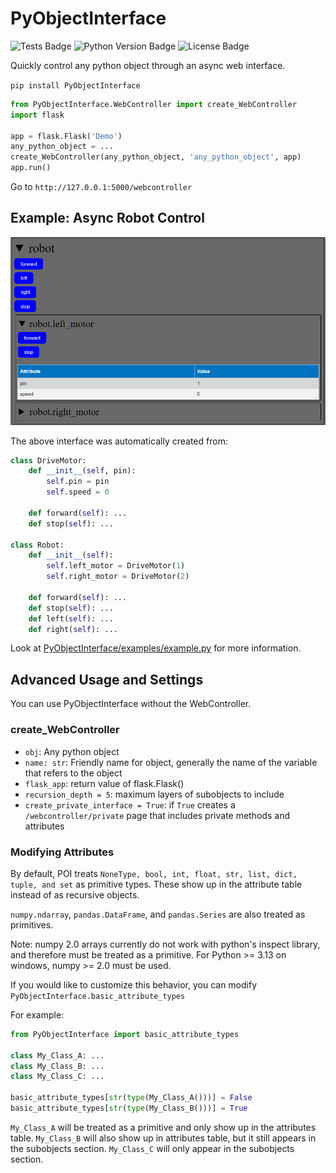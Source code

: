 # PyObjectInterface

![Tests Badge](https://github.com/RobertJN64/PyObjectInterface/actions/workflows/tests.yml/badge.svg)
![Python Version Badge](https://img.shields.io/pypi/pyversions/PyObjectInterface)
![License Badge](https://img.shields.io/github/license/RobertJN64/PyObjectInterface)

Quickly control any python object through an async web interface.

`pip install PyObjectInterface`
```python
from PyObjectInterface.WebController import create_WebController
import flask

app = flask.Flask('Demo')
any_python_object = ...
create_WebController(any_python_object, 'any_python_object', app)
app.run()
```

Go to `http://127.0.0.1:5000/webcontroller`

## Example: Async Robot Control
![async_robot_control.png](async_robot_control.png)

The above interface was automatically created from:
```python
class DriveMotor:
    def __init__(self, pin):
        self.pin = pin
        self.speed = 0

    def forward(self): ...
    def stop(self): ...

class Robot:
    def __init__(self):
        self.left_motor = DriveMotor(1)
        self.right_motor = DriveMotor(2)

    def forward(self): ...
    def stop(self): ...
    def left(self): ...
    def right(self): ...
```

Look at [PyObjectInterface/examples/example.py](PyObjectInterface/examples/example.py) for more information.

## Advanced Usage and Settings

You can use PyObjectInterface without the WebController.

### create_WebController
 - `obj`: Any python object
 - `name: str`: Friendly name for object, generally the name of the variable that refers to the object
 - `flask_app`: return value of flask.Flask()
 - `recursion_depth = 5`: maximum layers of subobjects to include
 - `create_private_interface = True`: if `True` creates a `/webcontroller/private` page that includes private methods and attributes

### Modifying Attributes

By default, POI treats `NoneType, bool, int, float, str, list, dict, tuple, and set` as primitive types.
These show up in the attribute table instead of as recursive objects.

`numpy.ndarray`, `pandas.DataFrame`, and `pandas.Series` are also treated as primitives.

Note: numpy 2.0 arrays currently do not work with python's inspect library, 
and therefore must be treated as a primitive.
For Python >= 3.13 on windows, numpy >= 2.0 must be used.

If you would like to customize this behavior, you can modify
`PyObjectInterface.basic_attribute_types`

For example:
```python
from PyObjectInterface import basic_attribute_types

class My_Class_A: ...
class My_Class_B: ...
class My_Class_C: ...

basic_attribute_types[str(type(My_Class_A()))] = False
basic_attribute_types[str(type(My_Class_B()))] = True
```

`My_Class_A` will be treated as a primitive and only show up in the attributes table.
`My_Class_B` will also show up in attributes table, but it still appears in the subobjects section.
`My_Class_C` will only appear in the subobjects section.
